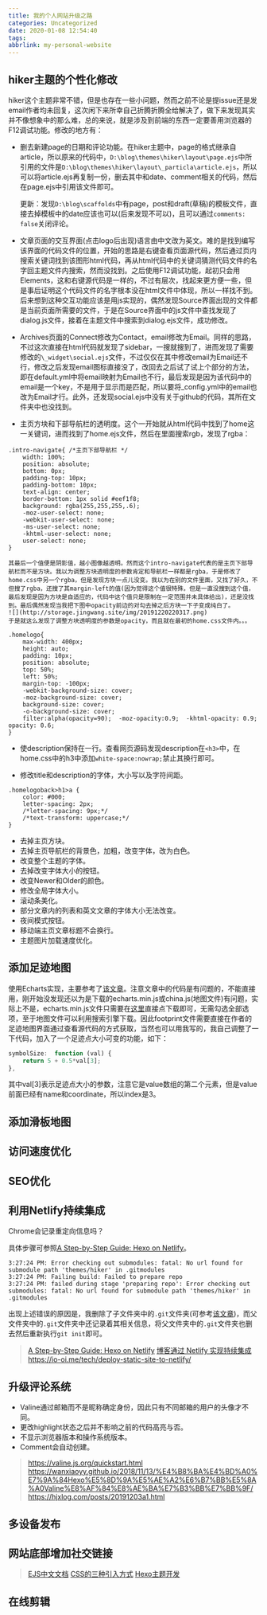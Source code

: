 ```yaml
---
title: 我的个人网站升级之路
categories: Uncategorized
date: 2020-01-08 12:54:40
tags:
abbrlink: my-personal-website
---
```


## hiker主题的个性化修改
hiker这个主题非常不错，但是也存在一些小问题，然而之前不论是提issue还是发email作者均未回复，这次闲下来所幸自己折腾折腾全给解决了，做下来发现其实并不像想象中的那么难，总的来说，就是涉及到前端的东西一定要善用浏览器的F12调试功能。修改的地方有：

* 删去新建page的日期和评论功能。在hiker主题中，page的格式继承自article，所以原来的代码中，`D:\blog\themes\hiker\layout\page.ejs`中所引用的文件是`D:\blog\themes\hiker\layout\_particla\article.ejs`，所以可以将article.ejs再复制一份，删去其中和date、comment相关的代码，然后在page.ejs中引用该文件即可。

    更新：发现`D:\blog\scaffolds`中有page，post和draft(草稿)的模板文件，直接去掉模板中的date应该也可以(后来发现不可以)，且可以通过`comments: false`关闭评论。

* 文章页面的交互界面(点击logo后出现)语言由中文改为英文。难的是找到编写该界面的代码文件的位置，开始的思路是右键查看页面源代码，然后通过页内搜索关键词找到该图形html代码，再从html代码中的关键词猜测代码文件的名字回主题文件内搜索，然而没找到。之后使用F12调试功能，起初只会用Elements，这和右键源代码是一样的，不过有层次，找起来更方便一些，但是事后证明这个代码文件的名字根本没在html文件中体现，所以一样找不到。后来想到这种交互功能应该是用js实现的，偶然发现Source界面出现的文件都是当前页面所需要的文件，于是在Source界面中的js文件中查找发现了dialog.js文件，接着在主题文件中搜索到dialog.ejs文件，成功修改。

* Archives页面的Connect修改为Contact，email修改为Email。同样的思路，不过这次直接在html代码就发现了sidebar，一搜就搜到了，进而发现了需要修改的`\_widget\social.ejs`文件，不过仅仅在其中修改email为Email还不行，修改之后发现email图标直接没了，改回去之后试了试上个部分的方法，即在default.yml中将email映射为Email也不行，最后发现是因为该代码中的email是一个key，不是用于显示而是匹配，所以要将_config.yml中的email也改为Email才行。此外，还发现social.ejs中没有关于github的代码，其所在文件夹中也没找到。

* 主页方块和下部导航栏的透明度。这个一开始就从html代码中找到了home这一关键词，进而找到了home.ejs文件，然后在里面搜索rgb，发现了rgba：
```
.intro-navigate{ /*主页下部导航栏 */
    width: 100%;
    position: absolute;
    bottom: 0px;
    padding-top: 10px;
    padding-bottom: 10px;
    text-align: center;
    border-bottom: 1px solid #eef1f8;
    background: rgba(255,255,255,.6);
    -moz-user-select: none;
    -webkit-user-select: none;
    -ms-user-select: none;
    -khtml-user-select: none;
    user-select: none;
}
```
    其最后一个值便是阴影值，越小图像越透明。然而这个intro-navigate代表的是主页下部导航栏而不是方块。我以为调整方块透明度的参数肯定和导航栏一样都是rgba，于是修改了home.css中另一个rgba，但是发现方块一点儿没变。我以为在别的文件里面，又找了好久，不但搜了rgba，还搜了其margin-left的值(因为觉得这个值很特殊，但是一直没搜到这个值，最后发现是因为方块是自适应的，代码中这个值只是限制在一定范围并未具体给出)，还是没找到。最后偶然发现当我把下图中opacity前边的对勾去掉之后方块一下子变成纯白了。
    ![](http://storage.jingwang.site/img/20191220220317.png)
    于是就这么发现了调整方块透明度的参数是opacity，而且就在最初的home.css文件内。。。
```
.homelogo{
    max-width: 400px;
    height: auto;
    padding: 10px;
    position: absolute;
    top: 50%;
    left: 50%;
    margin-top: -100px;
    -webkit-background-size: cover;
    -moz-background-size: cover;
    background-size: cover;
    -o-background-size: cover;
    filter:alpha(opacity=90);  -moz-opacity:0.9;  -khtml-opacity: 0.9;  opacity: 0.6;
}
```

* 使description保持在一行。查看网页源码发现description在`<h3>`中，在home.css中的h3中添加`white-space:nowrap;`禁止其换行即可。

* 修改title和description的字体，大小写以及字符间距。
```
.homelogoback>h1>a {
    color: #000;
    letter-spacing: 2px;
    /*letter-spacing: 9px;*/
    /*text-transform: uppercase;*/
}
```
* 去掉主页方块。
* 去掉主页导航栏的背景色，加粗，改变字体，改为白色。
* 改变整个主题的字体。
* 去掉改变字体大小的按钮。
* 改变Newer和Older的颜色。
* 修改全局字体大小。
* 滚动条美化。
* 部分文章内的列表和英文文章的字体大小无法改变。
* 夜间模式按钮。
* 移动端主页文章标题不会换行。
* 主题图片加载速度优化。

## 添加足迹地图
使用Echarts实现，主要参考了[该文章](https://docle.github.io/2018/04/06/Use-ECharts-To-Build-A-[footprint]-Page/)。注意文章中的代码是有问题的，不能直接用，刚开始没发现还以为是下载的echarts.min.js或china.js(地图文件)有问题，实际上不是，echarts.min.js文件只需要在[这里](https://www.echartsjs.com/zh/builder.html)直接点下载即可，无需勾选全部选项，至于地图文件可以利用搜索引擎下载。因此footprint文件需要直接在作者的足迹地图界面通过查看源代码的方式获取，当然也可以用我写的，我自己调整了一下代码，加入了一个足迹点大小可变的功能，如下：
```js
symbolSize:  function (val) {
    return 5 + 0.5*val[3];
},
```
其中val[3]表示足迹点大小的参数，注意它是value数组的第二个元素，但是value前面已经有name和coordinate，所以index是3。

## 添加滑板地图

## 访问速度优化

## SEO优化

## 利用Netlify持续集成
Chrome会记录重定向信息吗？

具体步骤可参照[A Step-by-Step Guide: Hexo on Netlify](https://www.netlify.com/blog/2015/10/26/a-step-by-step-guide-hexo-on-netlify)。

```
3:27:24 PM: Error checking out submodules: fatal: No url found for submodule path 'themes/hiker' in .gitmodules
3:27:24 PM: Failing build: Failed to prepare repo
3:27:24 PM: failed during stage 'preparing repo': Error checking out submodules: fatal: No url found for submodule path 'themes/hiker' in .gitmodules
```

出现上述错误的原因是，我删除了子文件夹中的`.git`文件夹(可参考[该文章](https://jingwang.site/posts/github.html#Changes-not-staged-for-commit))，而父文件夹中的`.git`文件夹中还记录着其相关信息，将父文件夹中的`.git`文件夹也删去然后重新执行`git init`即可。

>[A Step-by-Step Guide: Hexo on Netlify](https://www.netlify.com/blog/2015/10/26/a-step-by-step-guide-hexo-on-netlify)
>[博客通过 Netlify 实现持续集成](https://guanqr.com/study/blog/deploy-blog-to-netlify)
>https://io-oi.me/tech/deploy-static-site-to-netlify/

## 升级评论系统

* Valine通过邮箱而不是昵称确定身份，因此只有不同邮箱的用户的头像才不同。
* 更改highlight状态之后并不影响之前的代码高亮与否。
* 不显示浏览器版本和操作系统版本。
* Comment会自动创建。

>https://valine.js.org/quickstart.html
>https://wanxiaoyy.github.io/2018/11/13/%E4%B8%BA%E4%BD%A0%E7%9A%84Hexo%E5%8D%9A%E5%AE%A2%E6%B7%BB%E5%8A%A0Valine%E8%AF%84%E8%AE%BA%E7%B3%BB%E7%BB%9F/
>https://hjxlog.com/posts/20191203a1.html


## 多设备发布

## 网站底部增加社交链接

>[EJS中文文档](https://ejs.bootcss.com/)
>[CSS的三种引入方式](https://www.cnblogs.com/dotnet261010/p/7198892.html)
>[Hexo主题开发](https://www.cnblogs.com/yyhh/p/11058985.html)

## 在线剪辑
